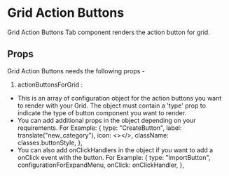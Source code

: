 # Grid Action Buttons

Grid Action Buttons Tab component renders the action button for grid.

## Props

Grid Action Buttons needs the following props -

1. actionButtonsForGrid :

- This is an array of configuration object for the action buttons you want to render with your Grid. The object must contain a 'type' prop to indicate the type of button component you want to render.
- You can add additional props in the object depending on your requirements.
  For Example:
  {
  type: "CreateButton",
  label: translate("new_category"),
  icon: <></>,
  className: classes.buttonStyle,
  },
- You can also add onClickHandlers in the object if you want to add a onClick event with the button.
  For Example:
  {
  type: "ImportButton",
  configurationForExpandMenu,
  onClick: onClickHandler,
  },
